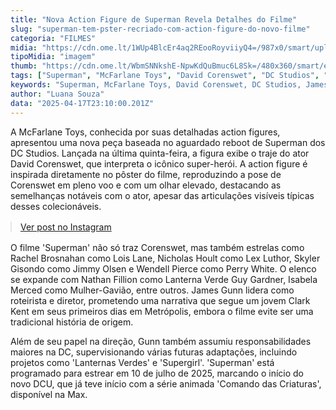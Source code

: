 ```yaml
---
title: "Nova Action Figure de Superman Revela Detalhes do Filme"
slug: "superman-tem-pster-recriado-com-action-figure-do-novo-filme"
categoria: "FILMES"
midia: "https://cdn.ome.lt/1WUp4BlcEr4aq2REooRoyviiyQ4=/987x0/smart/uploads/conteudo/fotos/Design_sem_nome_-_2025-04-17T193748.853.png"
tipoMidia: "imagem"
thumb: "https://cdn.ome.lt/WbmSNNkshE-NpwKdQuBmuc6L8Sk=/480x360/smart/extras/conteudos/Design_sem_nome_-_2025-04-17T193748.853.png"
tags: ["Superman", "McFarlane Toys", "David Corenswet", "DC Studios", "James Gunn", "action figure", "filme Superman", "especial-Superman"]
keywords: "Superman, McFarlane Toys, David Corenswet, DC Studios, James Gunn, action figure, filme Superman"
author: "Luana Souza"
data: "2025-04-17T23:10:00.201Z"
---
```


A McFarlane Toys, conhecida por suas detalhadas action figures, apresentou uma nova peça baseada no aguardado reboot de Superman dos DC Studios. Lançada na última quinta-feira, a figura exibe o traje do ator David Corenswet, que interpreta o icônico super-herói. A action figure é inspirada diretamente no pôster do filme, reproduzindo a pose de Corenswet em pleno voo e com um olhar elevado, destacando as semelhanças notáveis com o ator, apesar das articulações visíveis típicas desses colecionáveis.

<blockquote class="instagram-media" data-instgrm-permalink="https://www.instagram.com/p/DIjbrzTTYpDcaptioned/" data-instgrm-version="14" style="width:100%; max-width:540px; margin:1rem auto;"><a href="https://www.instagram.com/p/DIjbrzTTYpDcaptioned/">Ver post no Instagram</a></blockquote>

O filme 'Superman' não só traz Corenswet, mas também estrelas como Rachel Brosnahan como Lois Lane, Nicholas Hoult como Lex Luthor, Skyler Gisondo como Jimmy Olsen e Wendell Pierce como Perry White. O elenco se expande com Nathan Fillion como Lanterna Verde Guy Gardner, Isabela Merced como Mulher-Gavião, entre outros. James Gunn lidera como roteirista e diretor, prometendo uma narrativa que segue um jovem Clark Kent em seus primeiros dias em Metrópolis, embora o filme evite ser uma tradicional história de origem.

Além de seu papel na direção, Gunn também assumiu responsabilidades maiores na DC, supervisionando várias futuras adaptações, incluindo projetos como 'Lanternas Verdes' e 'Supergirl'. 'Superman' está programado para estrear em 10 de julho de 2025, marcando o início do novo DCU, que já teve início com a série animada 'Comando das Criaturas', disponível na Max.